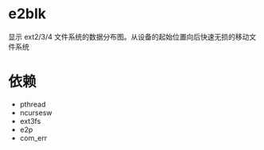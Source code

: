 # e2blk
显示 ext2/3/4 文件系统的数据分布图。从设备的起始位置向后快速无损的移动文件系统

# 依赖
- pthread
- ncursesw
- ext3fs
- e2p
- com_err

